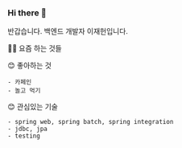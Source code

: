 ### Hi there 👋

반갑습니다. 백엔드 개발자 이재헌입니다.

👨‍💻 요즘 하는 것들    

😊 좋아하는 것
```
- 카페인
- 놀고 먹기
```
  
😊 관심있는 기술
```
- spring web, spring batch, spring integration
- jdbc, jpa
- testing
```
